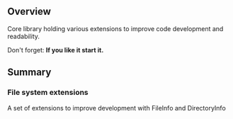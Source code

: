## Overview
Core library holding various extensions to improve code development and readability.

Don't forget: __If you like it start it.__

## Summary

### File system extensions
A set of extensions to improve development with FileInfo and DirectoryInfo
